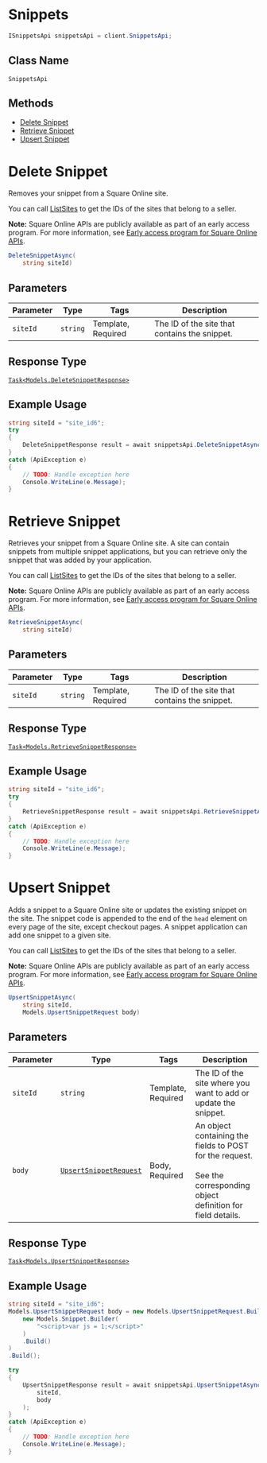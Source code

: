 # Snippets

```csharp
ISnippetsApi snippetsApi = client.SnippetsApi;
```

## Class Name

`SnippetsApi`

## Methods

* [Delete Snippet](../../doc/api/snippets.md#delete-snippet)
* [Retrieve Snippet](../../doc/api/snippets.md#retrieve-snippet)
* [Upsert Snippet](../../doc/api/snippets.md#upsert-snippet)


# Delete Snippet

Removes your snippet from a Square Online site.

You can call [ListSites](../../doc/api/sites.md#list-sites) to get the IDs of the sites that belong to a seller.

__Note:__ Square Online APIs are publicly available as part of an early access program. For more information, see [Early access program for Square Online APIs](https://developer.squareup.com/docs/online-api#early-access-program-for-square-online-apis).

```csharp
DeleteSnippetAsync(
    string siteId)
```

## Parameters

| Parameter | Type | Tags | Description |
|  --- | --- | --- | --- |
| `siteId` | `string` | Template, Required | The ID of the site that contains the snippet. |

## Response Type

[`Task<Models.DeleteSnippetResponse>`](../../doc/models/delete-snippet-response.md)

## Example Usage

```csharp
string siteId = "site_id6";
try
{
    DeleteSnippetResponse result = await snippetsApi.DeleteSnippetAsync(siteId);
}
catch (ApiException e)
{
    // TODO: Handle exception here
    Console.WriteLine(e.Message);
}
```


# Retrieve Snippet

Retrieves your snippet from a Square Online site. A site can contain snippets from multiple snippet applications, but you can retrieve only the snippet that was added by your application.

You can call [ListSites](../../doc/api/sites.md#list-sites) to get the IDs of the sites that belong to a seller.

__Note:__ Square Online APIs are publicly available as part of an early access program. For more information, see [Early access program for Square Online APIs](https://developer.squareup.com/docs/online-api#early-access-program-for-square-online-apis).

```csharp
RetrieveSnippetAsync(
    string siteId)
```

## Parameters

| Parameter | Type | Tags | Description |
|  --- | --- | --- | --- |
| `siteId` | `string` | Template, Required | The ID of the site that contains the snippet. |

## Response Type

[`Task<Models.RetrieveSnippetResponse>`](../../doc/models/retrieve-snippet-response.md)

## Example Usage

```csharp
string siteId = "site_id6";
try
{
    RetrieveSnippetResponse result = await snippetsApi.RetrieveSnippetAsync(siteId);
}
catch (ApiException e)
{
    // TODO: Handle exception here
    Console.WriteLine(e.Message);
}
```


# Upsert Snippet

Adds a snippet to a Square Online site or updates the existing snippet on the site.
The snippet code is appended to the end of the `head` element on every page of the site, except checkout pages. A snippet application can add one snippet to a given site.

You can call [ListSites](../../doc/api/sites.md#list-sites) to get the IDs of the sites that belong to a seller.

__Note:__ Square Online APIs are publicly available as part of an early access program. For more information, see [Early access program for Square Online APIs](https://developer.squareup.com/docs/online-api#early-access-program-for-square-online-apis).

```csharp
UpsertSnippetAsync(
    string siteId,
    Models.UpsertSnippetRequest body)
```

## Parameters

| Parameter | Type | Tags | Description |
|  --- | --- | --- | --- |
| `siteId` | `string` | Template, Required | The ID of the site where you want to add or update the snippet. |
| `body` | [`UpsertSnippetRequest`](../../doc/models/upsert-snippet-request.md) | Body, Required | An object containing the fields to POST for the request.<br><br>See the corresponding object definition for field details. |

## Response Type

[`Task<Models.UpsertSnippetResponse>`](../../doc/models/upsert-snippet-response.md)

## Example Usage

```csharp
string siteId = "site_id6";
Models.UpsertSnippetRequest body = new Models.UpsertSnippetRequest.Builder(
    new Models.Snippet.Builder(
        "<script>var js = 1;</script>"
    )
    .Build()
)
.Build();

try
{
    UpsertSnippetResponse result = await snippetsApi.UpsertSnippetAsync(
        siteId,
        body
    );
}
catch (ApiException e)
{
    // TODO: Handle exception here
    Console.WriteLine(e.Message);
}
```

